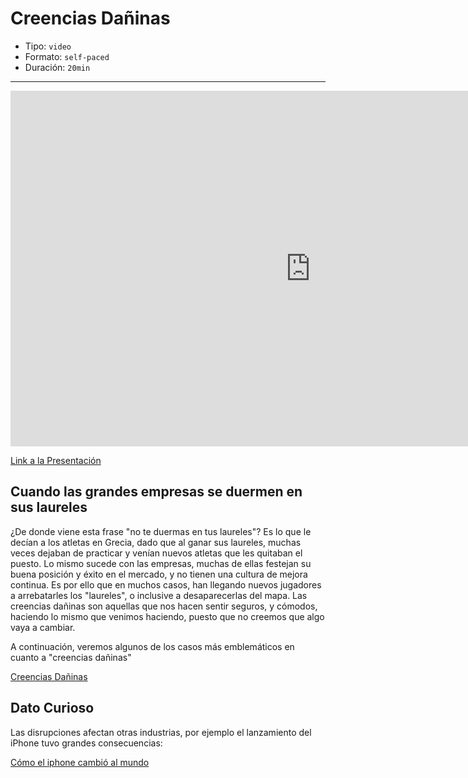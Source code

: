 # Creencias Dañinas

* Tipo: `video`
* Formato: `self-paced`
* Duración: `20min`

***

<iframe src="https://docs.google.com/presentation/d/e/2PACX-1vQx6EWg95Or4nVNRSg4ikKDoI-8eIW1CmKHIACBwFjILLM3r5ys7a4YK0idl0eEuA919H8-QXRVFpxr/embed?start=false&loop=false&delayms=3000" frameborder="0" width="960" height="569" allowfullscreen="true" mozallowfullscreen="true" webkitallowfullscreen="true"></iframe>

[Link a la Presentación](https://docs.google.com/presentation/d/1z2gTlJ6pkm8P3vO4Su1rICybR2Ap7KNBLqkZ6DgIIHU/edit#slide=id.g38113bfa8e_0_56)


## Cuando las grandes empresas se duermen en sus laureles

¿De donde viene esta frase "no te duermas en tus laureles"?
Es lo que le decían a los atletas en Grecia, dado que al ganar sus laureles,
muchas veces dejaban de practicar y venían nuevos atletas que les quitaban el
puesto. Lo mismo sucede con las empresas, muchas de ellas festejan su buena
posición y éxito en el mercado, y no tienen una cultura de mejora continua. Es
por ello que en muchos casos, han llegando nuevos jugadores a arrebatarles los
"laureles", o inclusive a desaparecerlas del mapa. Las creencias dañinas son
aquellas que nos hacen sentir seguros, y cómodos, haciendo lo mismo que venimos
haciendo, puesto que no creemos que algo vaya a cambiar.

A continuación, veremos algunos de los casos más emblemáticos en cuanto a
"creencias dañinas"

[Creencias Dañinas](https://www.useloom.com/share/9199424c6beb44f4a201e39b5db77235)

## Dato Curioso

Las disrupciones afectan otras industrias, por ejemplo el lanzamiento del iPhone
tuvo grandes consecuencias:

[Cómo el iphone cambió al mundo](https://www.useloom.com/share/494a902772fd41e38089567861808b80)


